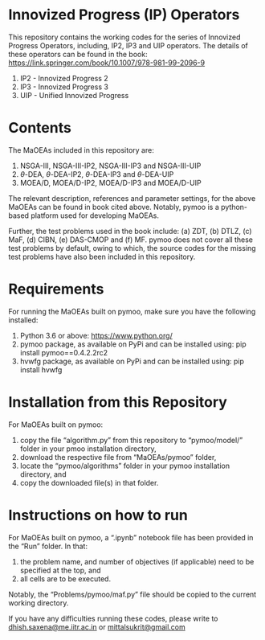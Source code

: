 # Innovized Progress (IP) Operators
This repository contains the working codes for the series of Innovized Progress Operators, including, IP2, IP3 and UIP operators. The details of these operators can be found in the book: https://link.springer.com/book/10.1007/978-981-99-2096-9
1. IP2 - Innovized Progress 2
2. IP3 - Innovized Progress 3
3. UIP - Unified Innovized Progress

# Contents
The MaOEAs included in this repository are:
1. NSGA-III, NSGA-III-IP2, NSGA-III-IP3 and NSGA-III-UIP
2. $\theta$-DEA, $\theta$-DEA-IP2, $\theta$-DEA-IP3 and $\theta$-DEA-UIP
3. MOEA/D, MOEA/D-IP2, MOEA/D-IP3 and MOEA/D-UIP

The relevant description, references and parameter settings, for the above MaOEAs can be found in book cited above. Notably, pymoo is a python-based platform used for developing MaOEAs. 

Further, the test problems used in the book include: (a) ZDT, (b) DTLZ, (c) MaF, (d) CIBN, (e) DAS-CMOP and (f) MF. pymoo does not cover all these test problems by default, owing to which, the source codes for the missing test problems have also been included in this repository.

# Requirements
For running the MaOEAs built on pymoo, make sure you have the following installed:
1. Python 3.6 or above: https://www.python.org/
2. pymoo package, as available on PyPi and can be installed using: pip install pymoo==0.4.2.2rc2
3. hvwfg package, as available on PyPi and can be installed using: pip install hvwfg

# Installation from this Repository
For MaOEAs built on pymoo:
1. copy the file “algorithm.py” from this repository to “pymoo/model/” folder in your pmoo installation directory,
2. download the respective file from “MaOEAs/pymoo” folder,
3. locate the “pymoo/algorithms” folder in your pymoo installation directory, and
4. copy the downloaded file(s) in that folder.

# Instructions on how to run
For MaOEAs built on pymoo, a “.ipynb” notebook file has been provided in the “Run” folder. In that:
1. the problem name, and number of objectives (if applicable) need to be specified at the top, and
2. all cells are to be executed.

Notably, the “Problems/pymoo/maf.py” file should be copied to the current working directory.

If you have any difficulties running these codes, please write to dhish.saxena@me.iitr.ac.in or mittalsukrit@gmail.com

